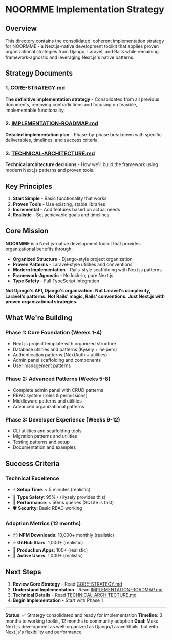 # NOORMME Implementation Strategy

## Overview

This directory contains the consolidated, coherent implementation strategy for NOORMME - a Next.js-native development toolkit that applies proven organizational strategies from Django, Laravel, and Rails while remaining framework-agnostic and leveraging Next.js's native patterns.

## Strategy Documents

### 1. [CORE-STRATEGY.md](./CORE-STRATEGY.md)
**The definitive implementation strategy** - Consolidated from all previous documents, removing contradictions and focusing on feasible, implementable functionality.

### 2. [IMPLEMENTATION-ROADMAP.md](./IMPLEMENTATION-ROADMAP.md)
**Detailed implementation plan** - Phase-by-phase breakdown with specific deliverables, timelines, and success criteria.

### 3. [TECHNICAL-ARCHITECTURE.md](./TECHNICAL-ARCHITECTURE.md)
**Technical architecture decisions** - How we'll build the framework using modern Next.js patterns and proven tools.

## Key Principles

1. **Start Simple** - Basic functionality that works
2. **Proven Tools** - Use existing, stable libraries
3. **Incremental** - Add features based on actual needs
4. **Realistic** - Set achievable goals and timelines

## Core Mission

**NOORMME** is a Next.js-native development toolkit that provides organizational benefits through:

- **Organized Structure** - Django-style project organization
- **Proven Patterns** - Laravel-style utilities and conventions
- **Modern Implementation** - Rails-style scaffolding with Next.js patterns
- **Framework-Agnostic** - No lock-in, pure Next.js
- **Type Safety** - Full TypeScript integration

**Not Django's API, Django's organization.**
**Not Laravel's complexity, Laravel's patterns.**
**Not Rails' magic, Rails' conventions.**
**Just Next.js with proven organizational strategies.**

## What We're Building

### Phase 1: Core Foundation (Weeks 1-4)
- Next.js project template with organized structure
- Database utilities and patterns (Kysely + helpers)
- Authentication patterns (NextAuth + utilities)
- Admin panel scaffolding and components
- User management patterns

### Phase 2: Advanced Patterns (Weeks 5-8)
- Complete admin panel with CRUD patterns
- RBAC system (roles & permissions)
- Middleware patterns and utilities
- Advanced organizational patterns

### Phase 3: Developer Experience (Weeks 9-12)
- CLI utilities and scaffolding tools
- Migration patterns and utilities
- Testing patterns and setup
- Documentation and examples

## Success Criteria

### Technical Excellence
- ⚡ **Setup Time**: < 5 minutes (realistic)
- 🎯 **Type Safety**: 95%+ (Kysely provides this)
- 🚄 **Performance**: < 50ms queries (SQLite is fast)
- 🛡️ **Security**: Basic RBAC working

### Adoption Metrics (12 months)
- 📦 **NPM Downloads**: 10,000+ monthly (realistic)
- ⭐ **GitHub Stars**: 1,000+ (realistic)
- 🚀 **Production Apps**: 100+ (realistic)
- 👥 **Active Users**: 1,000+ (realistic)

## Next Steps

1. **Review Core Strategy** - Read [CORE-STRATEGY.md](./CORE-STRATEGY.md)
2. **Understand Implementation** - Read [IMPLEMENTATION-ROADMAP.md](./IMPLEMENTATION-ROADMAP.md)
3. **Technical Details** - Read [TECHNICAL-ARCHITECTURE.md](./TECHNICAL-ARCHITECTURE.md)
4. **Begin Implementation** - Start with Phase 1

---

**Status**: ✅ Strategy consolidated and ready for implementation
**Timeline**: 3 months to working toolkit, 12 months to community adoption
**Goal**: Make Next.js development as well-organized as Django/Laravel/Rails, but with Next.js's flexibility and performance
